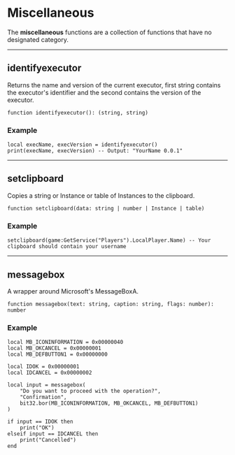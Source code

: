# Miscellaneous

The **miscellaneous** functions are a collection of functions that have no designated category.

---

## identifyexecutor

Returns the name and version of the current executor, first string contains the executor's identifier and the second contains the version of the executor.

```luau
function identifyexecutor(): (string, string)
```

### Example

```luau
local execName, execVersion = identifyexecutor()
print(execName, execVersion) -- Output: "YourName 0.0.1"
```
---

## setclipboard

Copies a string or Instance or table of Instances to the clipboard.

```luau
function setclipboard(data: string | number | Instance | table)
```

### Example

```luau
setclipboard(game:GetService("Players").LocalPlayer.Name) -- Your clipboard should contain your username
```

---

## messagebox

A wrapper around Microsoft's MessageBoxA.

```luau
function messagebox(text: string, caption: string, flags: number): number
```

### Example

```luau
local MB_ICONINFORMATION = 0x00000040
local MB_OKCANCEL = 0x00000001
local MB_DEFBUTTON1 = 0x00000000

local IDOK = 0x00000001
local IDCANCEL = 0x00000002

local input = messagebox(
    "Do you want to proceed with the operation?",
    "Confirmation",
    bit32.bor(MB_ICONINFORMATION, MB_OKCANCEL, MB_DEFBUTTON1)
)

if input == IDOK then
    print("OK")
elseif input == IDCANCEL then
    print("Cancelled")
end
```
